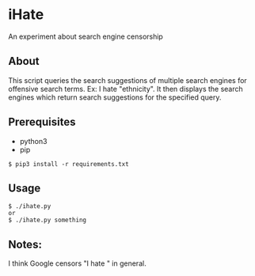 # iHate
An experiment about search engine censorship

## About
This script queries the search suggestions of multiple search engines
for offensive search terms. Ex: I hate "ethnicity". It then displays
the search engines which return search suggestions for the specified
query.

## Prerequisites
* python3
* pip
```
$ pip3 install -r requirements.txt
```

## Usage
```
$ ./ihate.py
or
$ ./ihate.py something
```

## Notes:
I think Google censors "I hate <name>" in general.
